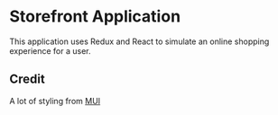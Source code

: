 # Storefront Application
This application uses Redux and React to simulate an online shopping experience for a user.

## Credit
A lot of styling from [MUI](https://mui.com/)